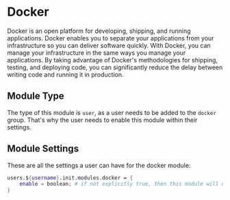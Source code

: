 # Docker
Docker is an open platform for developing, shipping, and running applications. Docker enables you to separate your applications from your infrastructure so you can deliver software quickly. With Docker, you can manage your infrastructure in the same ways you manage your applications. By taking advantage of Docker's methodologies for shipping, testing, and deploying code, you can significantly reduce the delay between writing code and running it in production.

## Module Type
The type of this module is `user`, as a user needs to be added to the `docker` group. That's why the user needs to enable this module within their settings.

## Module Settings
These are all the settings a user can have for the docker module:
```NIX
users.${username}.init.modules.docker = {
    enable = boolean; # if not explicitly true, then this module will never be loaded for this user.
}
```
